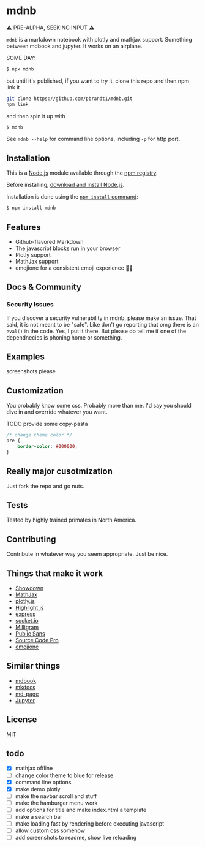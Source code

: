 # mdnb


:warning: PRE-ALPHA, SEEKING INPUT :warning:

`mdnb` is a markdown notebook with plotly and mathjax support. Something between mdbook and jupyter. It works on an airplane.

SOME DAY:

```bash
$ npx mdnb
```

but until it's published, if you want to try it, clone this repo and then npm link it

```bash
git clone https://github.com/pbrandt1/mdnb.git
npm link
```

and then spin it up with

```bash
$ mdnb
```

See `mdnb --help` for command line options, including `-p` for http port.

## Installation

This is a [Node.js](https://nodejs.org/en/) module available through the
[npm registry](https://www.npmjs.com/).

Before installing, [download and install Node.js](https://nodejs.org/en/download/).

Installation is done using the
[`npm install` command](https://docs.npmjs.com/getting-started/installing-npm-packages-locally):

```bash
$ npm install mdnb
```

## Features

- Github-flavored Markdown
- The javascript blocks run in your browser
- Plotly support
- MathJax support
- emojione for a consistent emoji experience :woman_facepalming:

## Docs & Community

### Security Issues

If you discover a security vulnerability in mdnb, please make an issue. That said, it is not meant to be "safe". Like don't go reporting that omg there is an `eval()` in the code. Yes, I put it there. But please do tell me if one of the dependnecies is phoning home or something.

## Examples

screenshots please


## Customization

You probably know some css. Probably more than me. I'd say you should dive in and override whatever you want.

TODO provide some copy-pasta

```css
/* change theme color */
pre {
    border-color: #000000;
}
```

## Really major cusotmization

Just fork the repo and go nuts.

## Tests

Tested by highly trained primates in North America.

## Contributing

Contribute in whatever way you seem appropriate. Just be nice.

## Things that make it work

- [Showdown](https://github.com/showdownjs/showdown)
- [MathJax](https://github.com/mathjax/MathJax)
- [plotly.js](https://github.com/plotly/plotly.js/)
- [Highlight.js](https://github.com/highlightjs/highlight.js)
- [express](https://github.com/expressjs/express)
- [socket.io](https://github.com/socketio/socket.io)
- [Milligram](https://github.com/milligram/milligram)
- [Public Sans](https://github.com/uswds/public-sans)
- [Source Code Pro](https://github.com/adobe-fonts/source-code-pro)
- [emojione](https://github.com/joypixels/emojione)

## Similar things

- [mdbook](https://rust-lang-nursery.github.io/mdBook/)
- [mkdocs](https://www.mkdocs.org/)
- [md-page](https://github.com/oscarmorrison/md-page)
- [Jupyter](https://jupyter.org/)

## License

[MIT](LICENSE)

## todo

- [x] mathjax offline
- [ ] change color theme to blue for release
- [x] command line options
- [x] make demo plotly
- [ ] make the navbar scroll and stuff
- [ ] make the hamburger menu work
- [ ] add options for title and make index.html a template
- [ ] make a search bar
- [ ] make loading fast by rendering before executing javascript
- [ ] allow custom css somehow
- [ ] add screenshots to readme, show live reloading
